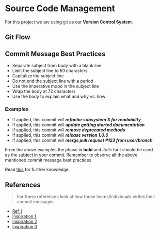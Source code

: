 # Source Code Management

For this project we are using git as our **Version Control System**.

## Git Flow

## Commit Message Best Practices

- Separate subject from body with a blank line
- Limit the subject line to 50 characters
- Capitalize the subject line
- Do not end the subject line with a period
- Use the imperative mood in the subject line
- Wrap the body at 72 characters
- Use the body to explain what and why vs. how

### Examples

- If applied, this commit will ***refactor subsystem X for readability***
- If applied, this commit will ***update getting started documentation***
- If applied, this commit will ***remove deprecated methods***
- If applied, this commit will ***release version 1.0.0***
- If applied, this commit will ***merge pull request #123 from user/branch***

From the above examples the phase in **bold** and *italic* font should be used as the subject in your commit. Remember to observe all the above mentioned commit message best practices.

Read [this](https://chris.beams.io/posts/git-commit/) for further knowledge

## References

> For these references look at how these teams/Individuals writes their commit messages
- [Ref 1](http://who-t.blogspot.com/2009/12/on-commit-messages.html)
- [Inspiration 1](https://github.com/tpope/vim-pathogen/commits/master)
- [Inspiration 2](https://github.com/git/git/commits/master)
- [Inspiration 3](https://github.com/spring-projects/spring-boot/commits/master)
